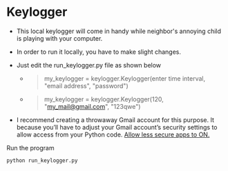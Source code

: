 # Keylogger

* This local keylogger will come in handy while neighbor's annoying child is playing with your computer. 
* In order to run it locally, you have to make slight changes.

* Just edit the run_keylogger.py file as shown below
    * > my_keylogger = keylogger.Keylogger(enter time interval, "email address", "password")
    * > my_keylogger = keylogger.Keylogger(120, "my_mail@gmail.com", "123qwe")

* I recommend creating a throwaway Gmail account for this purpose. It because you’ll have to adjust your Gmail account’s security settings to allow access from your Python code. [Allow less secure apps to ON.](https://myaccount.google.com/lesssecureapps)

Run the program
```
python run_keylogger.py
```
